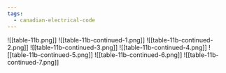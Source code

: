 ```yaml
---
tags:
  - canadian-electrical-code
---
```


![[table-11b.png]]
![[table-11b-continued-1.png]]
![[table-11b-continued-2.png]]
![[table-11b-continued-3.png]]
![[table-11b-continued-4.png]]
![[table-11b-continued-5.png]]
![[table-11b-continued-6.png]]
![[table-11b-continued-7.png]]
